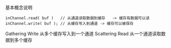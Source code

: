 基本概念说明

```
inChannel.read( buf )	// 从通道读取数据到缓存	-> 缓存有数据可以读
inChannel.write( buf );	// 从缓存写入到通道	-> 缓存可以被保存
```

Gathering Write
从多个缓存写入到一个通道
Scattering Read
从一个通道读取数据到多个缓存
